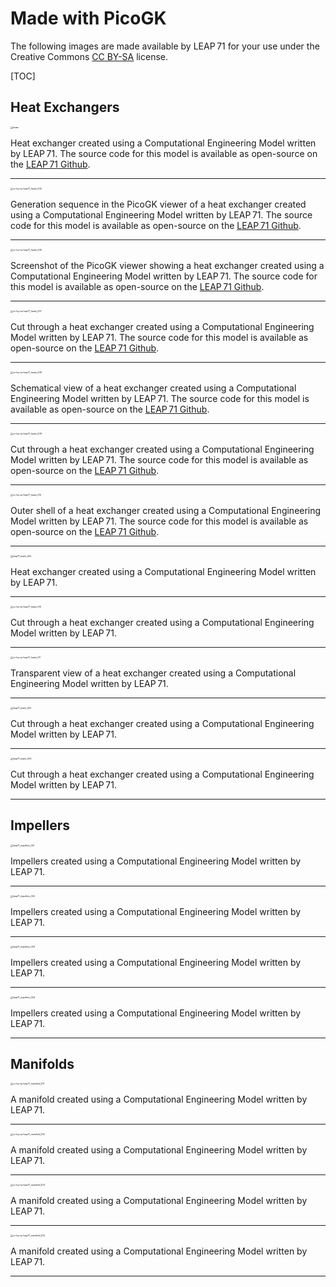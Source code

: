 # Made with PicoGK

The following images are made available by LEAP 71 for your use under the Creative Commons [CC BY-SA](https://creativecommons.org/licenses/by-sa/4.0/) license.

[TOC]

## Heat Exchangers

<img src="images/cc-by-sa-leap71_heatx_001.jpeg" alt="heatx" style="zoom:25%;" />

Heat exchanger created using a Computational Engineering Model written by LEAP 71. The source code for this model is available as open-source on the [LEAP 71 Github](https://github.com/leap71).

------

<img src="images/cc-by-sa-leap71_heatx_005.jpg" alt="cc-by-sa-leap71_heatx_005" style="zoom:25%;" />

Generation sequence in the PicoGK viewer of a heat exchanger created using a Computational Engineering Model written by LEAP 71. The source code for this model is available as open-source on the [LEAP 71 Github](https://github.com/leap71).

------

<img src="images/cc-by-sa-leap71_heatx_006.jpeg" alt="cc-by-sa-leap71_heatx_006" style="zoom:25%;" />

Screenshot of the PicoGK viewer showing a heat exchanger created using a Computational Engineering Model written by LEAP 71. The source code for this model is available as open-source on the [LEAP 71 Github](https://github.com/leap71).

------

<img src="images/cc-by-sa-leap71_heatx_007.jpeg" alt="cc-by-sa-leap71_heatx_007" style="zoom:25%;" />

Cut through a heat exchanger created using a Computational Engineering Model written by LEAP 71. The source code for this model is available as open-source on the [LEAP 71 Github](https://github.com/leap71).

------

<img src="images/cc-by-sa-leap71_heatx_008.jpeg" alt="cc-by-sa-leap71_heatx_008" style="zoom:25%;" />

Schematical view of a heat exchanger created using a Computational Engineering Model written by LEAP 71. The source code for this model is available as open-source on the [LEAP 71 Github](https://github.com/leap71).

------

<img src="images/cc-by-sa-leap71_heatx_009.jpeg" alt="cc-by-sa-leap71_heatx_009" style="zoom:25%;" />

Cut through a heat exchanger created using a Computational Engineering Model written by LEAP 71. The source code for this model is available as open-source on the [LEAP 71 Github](https://github.com/leap71).

------

<img src="images/cc-by-sa-leap71_heatx_012.jpeg" alt="cc-by-sa-leap71_heatx_012" style="zoom:25%;" />

Outer shell of a heat exchanger created using a Computational Engineering Model written by LEAP 71. The source code for this model is available as open-source on the [LEAP 71 Github](https://github.com/leap71).

------

<img src="images/cc-by-sa-leap71_heatx_002.jpeg" alt="leap71_heatx_002" style="zoom:25%;" />

Heat exchanger created using a Computational Engineering Model written by LEAP 71.

------

<img src="images/cc-by-sa-leap71_heatx_010.jpeg" alt="cc-by-sa-leap71_heatx_010" style="zoom:25%;" />

Cut through a heat exchanger created using a Computational Engineering Model written by LEAP 71.

------

<img src="images/cc-by-sa-leap71_heatx_011.jpeg" alt="cc-by-sa-leap71_heatx_011" style="zoom:25%;" />

Transparent view of a heat exchanger created using a Computational Engineering Model written by LEAP 71.

------

<img src="images/cc-by-sa-leap71_heatx_003.jpeg" alt="leap71_heatx_003" style="zoom:25%;" />

Cut through a heat exchanger created using a Computational Engineering Model written by LEAP 71.

------

<img src="images/cc-by-sa-leap71_heatx_004.jpeg" alt="leap71_heatx_004" style="zoom:25%;" />

Cut through a heat exchanger created using a Computational Engineering Model written by LEAP 71.

------

## Impellers

<img src="images/cc-by-sa-leap71_impellers_001.jpeg" alt="leap71_impellers_001" style="zoom:25%;" />

Impellers created using a Computational Engineering Model written by LEAP 71.

------

<img src="images/cc-by-sa-leap71_impellers_002.jpeg" alt="leap71_impellers_002" style="zoom:25%;" />

Impellers created using a Computational Engineering Model written by LEAP 71.

------

<img src="images/cc-by-sa-leap71_impellers_003.jpeg" alt="leap71_impellers_003" style="zoom:25%;" />

Impellers created using a Computational Engineering Model written by LEAP 71.

------

<img src="images/cc-by-sa-leap71_impellers_004.jpeg" alt="leap71_impellers_004" style="zoom:25%;" />

Impellers created using a Computational Engineering Model written by LEAP 71.

------

## Manifolds



<img src="images/cc-by-sa-leap71_manifold_001.jpeg" alt="cc-by-sa-leap71_manifold_001" style="zoom:25%;" />

A manifold created using a Computational Engineering Model written by LEAP 71.

------

<img src="images/cc-by-sa-leap71_manifold_002.jpeg" alt="cc-by-sa-leap71_manifold_002" style="zoom:25%;" />

A manifold created using a Computational Engineering Model written by LEAP 71.

------

<img src="images/cc-by-sa-leap71_manifold_003.jpeg" alt="cc-by-sa-leap71_manifold_003" style="zoom:25%;" />

A manifold created using a Computational Engineering Model written by LEAP 71.

------

<img src="images/cc-by-sa-leap71_manifold_004.jpeg" alt="cc-by-sa-leap71_manifold_004" style="zoom:25%;" />

A manifold created using a Computational Engineering Model written by LEAP 71.

------

